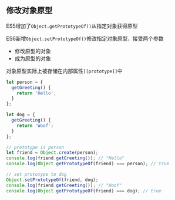 
## 修改对象原型
ES5增加了`Object.getPrototypeOf()`从指定对象获得原型

ES6新增`Object.setPrototypeOf()`修改指定对象原型，接受两个参数
* 修改原型的对象
* 成为原型的对象

对象原型实际上被存储在内部属性`[[prototype]]`中
```js
let person = {
  getGreeting() {
    return 'Hello';
  }
};

let dog = {
  getGreeting() {
    return 'Woof';
  }
};

// prototype is person
let friend = Object.create(person);
console.log(friend.getGreeting()); // "Hello"
console.log(Object.getPrototypeOf(friend) === person); // true

// set prototype to dog
Object.setPrototypeOf(friend, dog);
console.log(friend.getGreeting()); // "Woof"
console.log(Object.getPrototypeOf(friend) === dog); // true
```